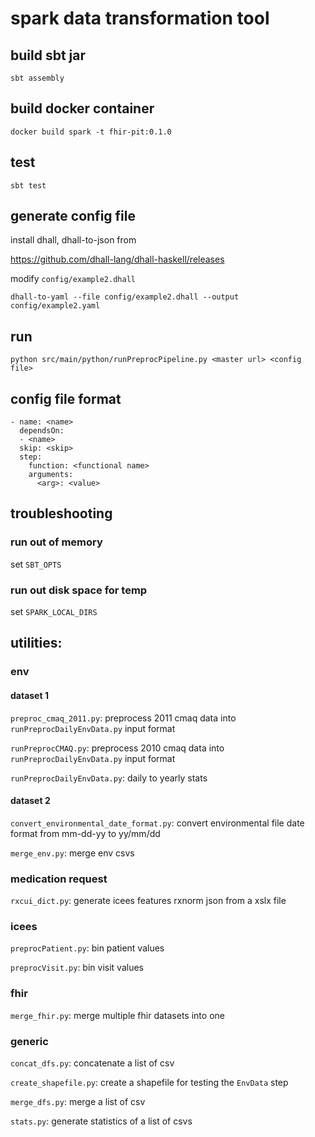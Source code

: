 # spark data transformation tool #

## build sbt jar

```
sbt assembly
```

## build docker container

```
docker build spark -t fhir-pit:0.1.0
```

## test

```
sbt test
```


## generate config file

install dhall, dhall-to-json from

https://github.com/dhall-lang/dhall-haskell/releases

modify `config/example2.dhall`

```
dhall-to-yaml --file config/example2.dhall --output config/example2.yaml
```

## run
```
python src/main/python/runPreprocPipeline.py <master url> <config file>
```

## config file format
```
- name: <name>
  dependsOn: 
  - <name>
  skip: <skip>
  step:
    function: <functional name>
    arguments:
      <arg>: <value>
```

## troubleshooting

### run out of memory

set `SBT_OPTS`

### run out disk space for temp

set `SPARK_LOCAL_DIRS`

## utilities:

### env

#### dataset 1

`preproc_cmaq_2011.py`: preprocess 2011 cmaq data into `runPreprocDailyEnvData.py` input format

`runPreprocCMAQ.py`: preprocess 2010 cmaq data into `runPreprocDailyEnvData.py` input format

`runPreprocDailyEnvData.py`: daily to yearly stats

#### dataset 2

`convert_environmental_date_format.py`: convert environmental file date format from mm-dd-yy to yy/mm/dd

`merge_env.py`: merge env csvs

### medication request

`rxcui_dict.py`: generate icees features rxnorm json from a xslx file

### icees

`preprocPatient.py`: bin patient values

`preprocVisit.py`: bin visit values

### fhir

`merge_fhir.py`: merge multiple fhir datasets into one

### generic

`concat_dfs.py`: concatenate a list of csv

`create_shapefile.py`: create a shapefile for testing the `EnvData` step

`merge_dfs.py`: merge a list of csv

`stats.py`: generate statistics of a list of csvs



